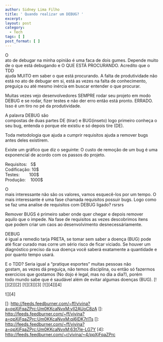 ```yaml
---
author: Sidney Lima Filho
title: ' Quando realizar um DEBUG? '
excerpt:
layout: post
category:
  - Tech
tags: [ ]
post_format: [ ]
---
```

O  
ato de debugar na minha opinião é uma faca de dois gumes. Depende muito  
de o que está debugando e O QUE ESTÁ PROCURANDO. Acredito que o TDD  
ajuda MUITO em saber o que está procurando. A falta de produtividade não  
está no ato de debugar em si, está as vezes na falta de conhecimento,  
preguiça ou até mesmo inércia em buscar entender o que procurar.

Muitas vezes vejo desenvolvedores SEMPRE rodar seu projeto em modo  
DEBUG e se rodar, fizer testes e não der erro então está pronto. ERRADO.  
Isso é um tiro no pé da produtividade.

A palavra DEBUG são  
compostas de duas partes DE (tirar) e BUG(inseto) logo primeiro conheça o  
seu bug, entenda o porque ele existiu e só depois tire (DE). 

Toda metodologia que ajuda a cumprir requisitos ajuda a remover bugs antes deles existirem.

Existe um gráfico que diz o seguinte: O custo de remoção de um bug é uma exponencial de acordo com os passos do projeto.

Requisitos:   5$  
Codificação: 10$  
Testes:        100$  
Produção:    1000$

O  
mais interessante não são os valores, vamos esquecê-los por um tempo. O  
mais interessante é uma fase chamada requisitos possuir bugs. Logo como  
se faz uma analise de requisitos com DEBUG ligado? rsrsrs

Remover BUGS é primeiro saber onde quer chegar e depois remover  
aquilo que o impede. Na fase de requisitos as vezes descobrimos itens  
que podem criar um caos ao desenvolvimento desnecessáriamente.

DEBUG  
é igual a remedio tarja PRETA, se tomar sem saber a doença (BUG) pode  
até ficar curado mas corre um sério risco de ficar viciado. Se houver um  
diagnóstico preciso da sua doença você saberá exatamente a quantidade e  
por quanto tempo usará. 

E o TDD? Seria igual a “pratique esportes” muitas pessoas não  
gostam, as vezes dá preguiça, não temos disciplina, ou então só fazermos  
exercicios que gostamos (No dojo é legal, mas no dia a dia?), porém  
todo mundo sabe que é saudável além de evitar algumas doenças (BUG). [![][2]</img>][2] [![][3]</img>][3] [![][4]</img>][4] 

![][4]

 []: http://feeds.feedburner.com/~ff/vivina?a=ppXjFqaZPrc:Um0KKcaNvxM:yIl2AUoC8zA
 []: http://feeds.feedburner.com/~ff/vivina?a=ppXjFqaZPrc:Um0KKcaNvxM:qj6IDK7rITs
 []: http://feeds.feedburner.com/~ff/vivina?a=ppXjFqaZPrc:Um0KKcaNvxM:63t7Ie-LG7Y
 [4]: http://feeds.feedburner.com/~r/vivina/~4/ppXjFqaZPrc